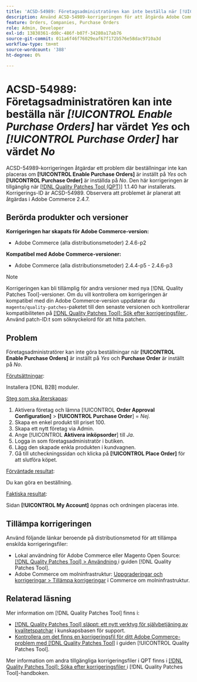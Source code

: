 ```yaml
---
title: 'ACSD-54989: Företagsadministratören kan inte beställa när [!UICONTROL Enable Purchase Orders] har värdet Ja och [!UICONTROL Purchase Order] har värdet Nej'
description: Använd ACSD-54989-korrigeringen för att åtgärda Adobe Commerce-problemet där företagsadministratören inte kan göra beställningar om [!UICONTROL Enable Purchase Orders] är inställt på Ja och [!UICONTROL Purchase Order] är inställd på Nej.
feature: Orders, Companies, Purchase Orders
role: Admin, Developer
exl-id: 13830361-dd0c-486f-b07f-34280a17ab76
source-git-commit: 011a6f46f76029eaf67f172b576e58dac9710a3d
workflow-type: tm+mt
source-wordcount: '388'
ht-degree: 0%

---
```


# ACSD-54989: Företagsadministratören kan inte beställa när *[!UICONTROL Enable Purchase Orders]* har värdet *Yes* och *[!UICONTROL Purchase Order]* har värdet *No*

ACSD-54989-korrigeringen åtgärdar ett problem där beställningar inte kan placeras om **[!UICONTROL Enable Purchase Orders]** är inställt på *Yes* och **[!UICONTROL Purchase Order]** är inställda på *No*. Den här korrigeringen är tillgänglig när [[!DNL Quality Patches Tool (QPT)]](https://experienceleague.adobe.com/en/docs/commerce-operations/tools/quality-patches-tool/quality-patches-tool-to-self-serve-quality-patches) 1.1.40 har installerats. Korrigerings-ID är ACSD-54989. Observera att problemet är planerat att åtgärdas i Adobe Commerce 2.4.7.

## Berörda produkter och versioner

**Korrigeringen har skapats för Adobe Commerce-version:**

* Adobe Commerce (alla distributionsmetoder) 2.4.6-p2

**Kompatibel med Adobe Commerce-versioner:**

* Adobe Commerce (alla distributionsmetoder) 2.4.4-p5 - 2.4.6-p3

>[!NOTE]
>
>Korrigeringen kan bli tillämplig för andra versioner med nya [!DNL Quality Patches Tool]-versioner. Om du vill kontrollera om korrigeringen är kompatibel med din Adobe Commerce-version uppdaterar du `magento/quality-patches`-paketet till den senaste versionen och kontrollerar kompatibiliteten på [[!DNL Quality Patches Tool]: Sök efter korrigeringsfiler ](https://experienceleague.adobe.com/tools/commerce-quality-patches/index.html). Använd patch-ID:t som söknyckelord för att hitta patchen.

## Problem

Företagsadministratörer kan inte göra beställningar när **[!UICONTROL Enable Purchase Orders]** är inställt på *Yes* och **Purchase Order** är inställt på *No*.

<u>Förutsättningar</u>:

Installera [!DNL B2B] moduler.

<u>Steg som ska återskapas</u>:

1. Aktivera företag och lämna [!UICONTROL **Order Approval Configuration]** > **[!UICONTROL Purchase Order**] = *Nej*.
1. Skapa en enkel produkt till priset 100.
1. Skapa ett nytt företag via Admin.
1. Ange [!UICONTROL **Aktivera inköpsorder**] till *Ja*.
1. Logga in som företagsadministratör i butiken.
1. Lägg den skapade enkla produkten i kundvagnen.
1. Gå till utcheckningssidan och klicka på **[!UICONTROL Place Order]** för att slutföra köpet.

<u>Förväntade resultat</u>:

Du kan göra en beställning.

<u>Faktiska resultat</u>:

Sidan **[!UICONTROL My Account]** öppnas och ordningen placeras inte.

## Tillämpa korrigeringen

Använd följande länkar beroende på distributionsmetod för att tillämpa enskilda korrigeringsfiler:

* Lokal användning för Adobe Commerce eller Magento Open Source: [[!DNL Quality Patches Tool] > Användning ](/help/tools/quality-patches-tool/usage.md) i guiden [!DNL Quality Patches Tool].
* Adobe Commerce om molninfrastruktur: [Uppgraderingar och korrigeringar > Tillämpa korrigeringar](https://experienceleague.adobe.com/docs/commerce-cloud-service/user-guide/develop/upgrade/apply-patches.html) i Commerce om molninfrastruktur.

## Relaterad läsning

Mer information om [!DNL Quality Patches Tool] finns i:

* [[!DNL Quality Patches Tool] släppt: ett nytt verktyg för självbetjäning av kvalitetspatchar](https://experienceleague.adobe.com/en/docs/commerce-operations/tools/quality-patches-tool/quality-patches-tool-to-self-serve-quality-patches) i kunskapsbasen för support.
* [Kontrollera om det finns en korrigeringsfil för ditt Adobe Commerce-problem med  [!DNL Quality Patches Tool]](/help/tools/quality-patches-tool/patches-available-in-qpt/check-patch-for-magento-issue-with-magento-quality-patches.md) i guiden [!UICONTROL Quality Patches Tool].


Mer information om andra tillgängliga korrigeringsfiler i QPT finns i [[!DNL Quality Patches Tool]: Söka efter korrigeringsfiler ](https://experienceleague.adobe.com/tools/commerce-quality-patches/index.html) i [!DNL Quality Patches Tool]-handboken.

